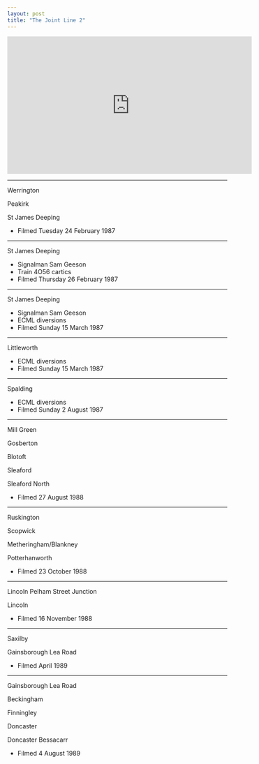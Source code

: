```yaml
---
layout: post
title: "The Joint Line 2"
---
```


<iframe width="560" height="315" src="https://www.youtube.com/embed/zHdX3DRqdrE" title="The Joint Line 2" frameBorder="0" allow="accelerometer; autoplay; clipboard-write; encrypted-media; gyroscope; picture-in-picture; web-share" allowFullScreen></iframe>

---

Werrington

Peakirk

St James Deeping

- Filmed Tuesday 24 February 1987

---

St James Deeping

- Signalman Sam Geeson
- Train 4O56 cartics
- Filmed Thursday 26 February 1987

---

St James Deeping

- Signalman Sam Geeson
- ECML diversions
- Filmed Sunday 15 March 1987

---

Littleworth

- ECML diversions
- Filmed Sunday 15 March 1987

---

Spalding

- ECML diversions
- Filmed Sunday 2 August 1987

---

Mill Green

Gosberton

Blotoft

Sleaford

Sleaford North

- Filmed 27 August 1988

---

Ruskington

Scopwick

Metheringham/Blankney

Potterhanworth

- Filmed 23 October 1988

---

Lincoln Pelham Street Junction

Lincoln

- Filmed 16 November 1988

---

Saxilby

Gainsborough Lea Road

- Filmed April 1989

---

Gainsborough Lea Road

Beckingham

Finningley

Doncaster

Doncaster Bessacarr

- Filmed 4 August 1989

